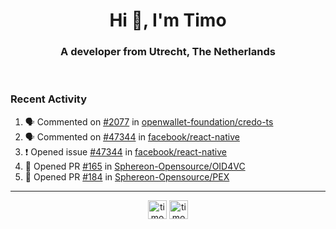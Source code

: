 <h1 align="center">Hi 👋, I'm Timo</h1>
<h3 align="center">A developer from Utrecht, The Netherlands</h3>
<br/>
<!-- https://github.com/rahuldkjain/github-profile-readme-generator --!>

<!--  <p align="left"><img src="https://github-readme-stats.vercel.app/api?username=timoglastra&show_icons=true&count_private=true&" alt="timoglastra" /></p> --!>

<!--
Github language stats
<p align="left"><img src="https://github-readme-stats.vercel.app/api/top-langs/?username=timoglastra&layout=compact" alt="timoglastra" /><p>
-->

<!-- Codestats language stats -->
<!-- <p align="left"><img src="https://codestats-readme.vercel.app/api/top-langs/?username=timoglastra&layout=compact&language_count=12" alt="timoglastra" /><p>    --!>
  
<h3>Recent Activity</h3>

<!--START_SECTION:activity-->
1. 🗣 Commented on [#2077](https://github.com/openwallet-foundation/credo-ts/issues/2077#issuecomment-2451365642) in [openwallet-foundation/credo-ts](https://github.com/openwallet-foundation/credo-ts)
2. 🗣 Commented on [#47344](https://github.com/facebook/react-native/issues/47344#issuecomment-2450662330) in [facebook/react-native](https://github.com/facebook/react-native)
3. ❗ Opened issue [#47344](https://github.com/facebook/react-native/issues/47344) in [facebook/react-native](https://github.com/facebook/react-native)
4. 💪 Opened PR [#165](https://github.com/Sphereon-Opensource/OID4VC/pull/165) in [Sphereon-Opensource/OID4VC](https://github.com/Sphereon-Opensource/OID4VC)
5. 💪 Opened PR [#184](https://github.com/Sphereon-Opensource/PEX/pull/184) in [Sphereon-Opensource/PEX](https://github.com/Sphereon-Opensource/PEX)
<!--END_SECTION:activity-->

---

<p align="center">
<a href="https://twitter.com/timoglastra" target="blank"><img align="center" src="https://cdn.jsdelivr.net/npm/simple-icons@3.0.1/icons/twitter.svg" alt="timoglastra" height="30" width="30" /></a>
<a href="https://linkedin.com/in/timoglastra" target="blank"><img align="center" src="https://cdn.jsdelivr.net/npm/simple-icons@3.0.1/icons/linkedin.svg" alt="timoglastra" height="30" width="30" /></a>
</p>



